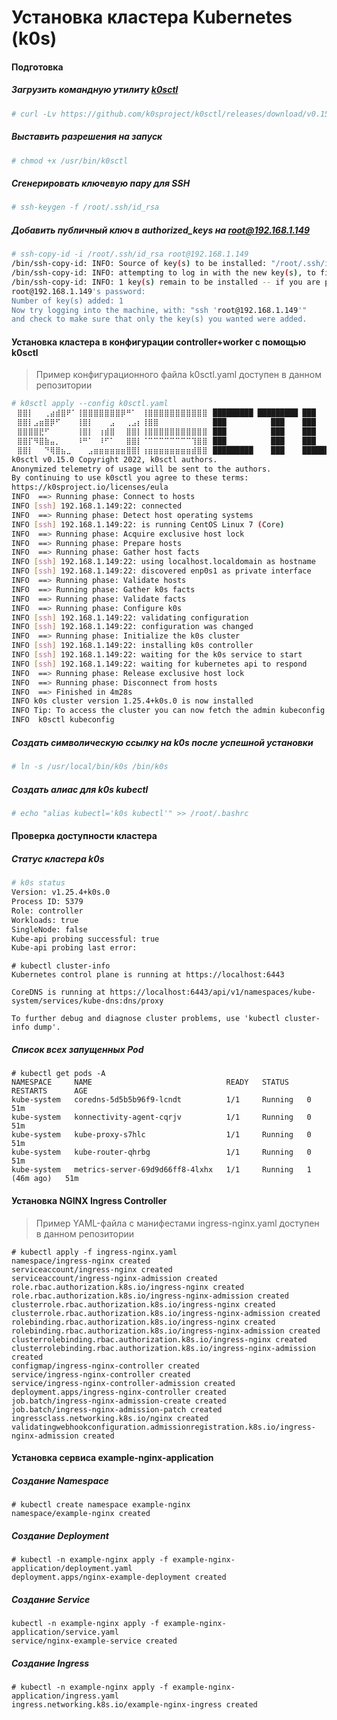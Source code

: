 # Установка кластера Kubernetes (k0s)
#### Подготовка 
##### Загрузить командную утилиту [k0sctl](https://github.com/k0sproject/k0sctl)
```sh
# curl -Lv https://github.com/k0sproject/k0sctl/releases/download/v0.15.0/k0sctl-linux-x64 -o /usr/bin/k0sctl
```
##### Выставить разрешения на запуск
```sh
# chmod +x /usr/bin/k0sctl
```
##### Сгенерировать ключевую пару для SSH
```sh
# ssh-keygen -f /root/.ssh/id_rsa
```
##### Добавить публичный ключ в authorized_keys на root@192.168.1.149
```sh
# ssh-copy-id -i /root/.ssh/id_rsa root@192.168.1.149
/bin/ssh-copy-id: INFO: Source of key(s) to be installed: "/root/.ssh/id_rsa.pub"
/bin/ssh-copy-id: INFO: attempting to log in with the new key(s), to filter out any that are already installed
/bin/ssh-copy-id: INFO: 1 key(s) remain to be installed -- if you are prompted now it is to install the new keys
root@192.168.1.149's password:
Number of key(s) added: 1
Now try logging into the machine, with: "ssh 'root@192.168.1.149'"
and check to make sure that only the key(s) you wanted were added.
```

####  Установка кластера в конфигурации controller+worker с помощью k0sctl
> Пример конфигурационного файла k0sctl.yaml доступен в данном репозитории
```sh
# k0sctl apply --config k0sctl.yaml
⠀⣿⣿⡇⠀⠀⢀⣴⣾⣿⠟⠁⢸⣿⣿⣿⣿⣿⣿⣿⡿⠛⠁⠀⢸⣿⣿⣿⣿⣿⣿⣿⣿⣿⣿⣿⠀█████████ █████████ ███
⠀⣿⣿⡇⣠⣶⣿⡿⠋⠀⠀⠀⢸⣿⡇⠀⠀⠀⣠⠀⠀⢀⣠⡆⢸⣿⣿⠀⠀⠀⠀⠀⠀⠀⠀⠀⠀███          ███    ███
⠀⣿⣿⣿⣿⣟⠋⠀⠀⠀⠀⠀⢸⣿⡇⠀⢰⣾⣿⠀⠀⣿⣿⡇⢸⣿⣿⣿⣿⣿⣿⣿⣿⣿⣿⣿⠀███          ███    ███
⠀⣿⣿⡏⠻⣿⣷⣤⡀⠀⠀⠀⠸⠛⠁⠀⠸⠋⠁⠀⠀⣿⣿⡇⠈⠉⠉⠉⠉⠉⠉⠉⠉⢹⣿⣿⠀███          ███    ███
⠀⣿⣿⡇⠀⠀⠙⢿⣿⣦⣀⠀⠀⠀⣠⣶⣶⣶⣶⣶⣶⣿⣿⡇⢰⣶⣶⣶⣶⣶⣶⣶⣶⣾⣿⣿⠀█████████    ███    ██████████
k0sctl v0.15.0 Copyright 2022, k0sctl authors.
Anonymized telemetry of usage will be sent to the authors.
By continuing to use k0sctl you agree to these terms:
https://k0sproject.io/licenses/eula
INFO  ==> Running phase: Connect to hosts
INFO [ssh] 192.168.1.149:22: connected
INFO  ==> Running phase: Detect host operating systems
INFO [ssh] 192.168.1.149:22: is running CentOS Linux 7 (Core)
INFO  ==> Running phase: Acquire exclusive host lock
INFO  ==> Running phase: Prepare hosts
INFO  ==> Running phase: Gather host facts
INFO [ssh] 192.168.1.149:22: using localhost.localdomain as hostname
INFO [ssh] 192.168.1.149:22: discovered enp0s1 as private interface
INFO  ==> Running phase: Validate hosts
INFO  ==> Running phase: Gather k0s facts
INFO  ==> Running phase: Validate facts
INFO  ==> Running phase: Configure k0s
INFO [ssh] 192.168.1.149:22: validating configuration
INFO [ssh] 192.168.1.149:22: configuration was changed
INFO  ==> Running phase: Initialize the k0s cluster
INFO [ssh] 192.168.1.149:22: installing k0s controller
INFO [ssh] 192.168.1.149:22: waiting for the k0s service to start
INFO [ssh] 192.168.1.149:22: waiting for kubernetes api to respond
INFO  ==> Running phase: Release exclusive host lock
INFO  ==> Running phase: Disconnect from hosts
INFO  ==> Finished in 4m28s
INFO k0s cluster version 1.25.4+k0s.0 is now installed
INFO Tip: To access the cluster you can now fetch the admin kubeconfig using:
INFO  k0sctl kubeconfig
```
##### Создать символическую ссылку на k0s после успешной установки
```sh
# ln -s /usr/local/bin/k0s /bin/k0s
```
##### Создать алиас для k0s kubectl
```sh
# echo "alias kubectl='k0s kubectl'" >> /root/.bashrc
```
#### Проверка доступности кластера
#####  Статус кластера k0s
```sh
# k0s status
Version: v1.25.4+k0s.0
Process ID: 5379
Role: controller
Workloads: true
SingleNode: false
Kube-api probing successful: true
Kube-api probing last error:
```
```
# kubectl cluster-info
Kubernetes control plane is running at https://localhost:6443

CoreDNS is running at https://localhost:6443/api/v1/namespaces/kube-system/services/kube-dns:dns/proxy
	
To further debug and diagnose cluster problems, use 'kubectl cluster-info dump'.
```
##### Список всех запущенных Pod
```
# kubectl get pods -A
NAMESPACE     NAME                              READY   STATUS    RESTARTS      AGE
kube-system   coredns-5d5b5b96f9-lcndt          1/1     Running   0             51m
kube-system   konnectivity-agent-cqrjv          1/1     Running   0             51m
kube-system   kube-proxy-s7hlc                  1/1     Running   0             51m
kube-system   kube-router-qhrbg                 1/1     Running   0             51m
kube-system   metrics-server-69d9d66ff8-4lxhx   1/1     Running   1 (46m ago)   51m
```
#### Установка NGINX Ingress Controller
> Пример YAML-файла с манифестами ingress-nginx.yaml доступен в данном репозитории
```
# kubectl apply -f ingress-nginx.yaml
namespace/ingress-nginx created
serviceaccount/ingress-nginx created
serviceaccount/ingress-nginx-admission created
role.rbac.authorization.k8s.io/ingress-nginx created
role.rbac.authorization.k8s.io/ingress-nginx-admission created
clusterrole.rbac.authorization.k8s.io/ingress-nginx created
clusterrole.rbac.authorization.k8s.io/ingress-nginx-admission created
rolebinding.rbac.authorization.k8s.io/ingress-nginx created
rolebinding.rbac.authorization.k8s.io/ingress-nginx-admission created
clusterrolebinding.rbac.authorization.k8s.io/ingress-nginx created
clusterrolebinding.rbac.authorization.k8s.io/ingress-nginx-admission created
configmap/ingress-nginx-controller created
service/ingress-nginx-controller created
service/ingress-nginx-controller-admission created
deployment.apps/ingress-nginx-controller created
job.batch/ingress-nginx-admission-create created
job.batch/ingress-nginx-admission-patch created
ingressclass.networking.k8s.io/nginx created
validatingwebhookconfiguration.admissionregistration.k8s.io/ingress-nginx-admission created
```
#### Установка сервиса example-nginx-application
#####  Создание Namespace
```
# kubectl create namespace example-nginx
namespace/example-nginx created
```
#####  Создание Deployment 
```
# kubectl -n example-nginx apply -f example-nginx-application/deployment.yaml
deployment.apps/nginx-example-deployment created
```
#####  Создание Service 
```
kubectl -n example-nginx apply -f example-nginx-application/service.yaml
service/nginx-example-service created
```
#####  Создание Ingress 
```
# kubectl -n example-nginx apply -f example-nginx-application/ingress.yaml
ingress.networking.k8s.io/example-nginx-ingress created
```
